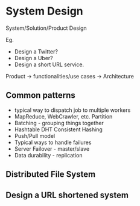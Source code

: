 # System Design

System/Solution/Product Design

Eg.
 
- Design a Twitter?
- Design a Uber?
- Design a short URL service.

Product -> functionalities/use cases -> Architecture

## Common patterns

- typical way to dispatch job to multiple workers
 - MapReduce, WebCrawler, etc. Partition
 - Batching - grouping things together
- Hashtable DHT Consistent Hashing
- Push/Pull model
- Typical ways to handle failures
 - Server Failover - master/slave
 - Data durability - replication
 
 
## Distributed File System
## Design a URL shortened system